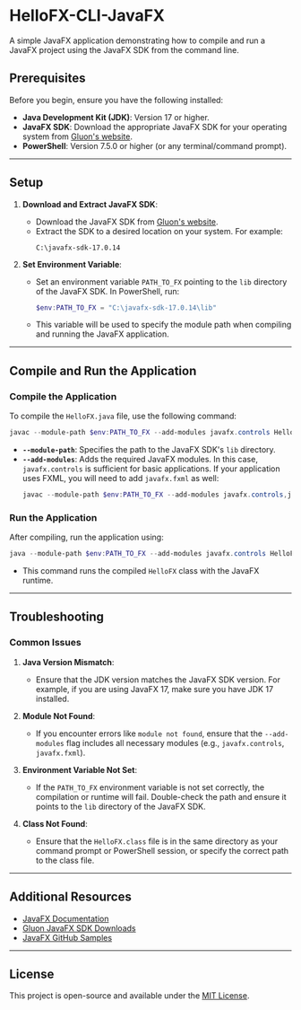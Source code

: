 # HelloFX-CLI-JavaFX

A simple JavaFX application demonstrating how to compile and run a JavaFX project using the JavaFX SDK from the command line.

## Prerequisites

Before you begin, ensure you have the following installed:

- **Java Development Kit (JDK)**: Version 17 or higher.
- **JavaFX SDK**: Download the appropriate JavaFX SDK for your operating system from [Gluon's website](https://gluonhq.com/products/javafx/).
- **PowerShell**: Version 7.5.0 or higher (or any terminal/command prompt).

---

## Setup

1. **Download and Extract JavaFX SDK**:
   - Download the JavaFX SDK from [Gluon's website](https://gluonhq.com/products/javafx/).
   - Extract the SDK to a desired location on your system. For example:
     ```
     C:\javafx-sdk-17.0.14
     ```

2. **Set Environment Variable**:
   - Set an environment variable `PATH_TO_FX` pointing to the `lib` directory of the JavaFX SDK. In PowerShell, run:
     ```powershell
     $env:PATH_TO_FX = "C:\javafx-sdk-17.0.14\lib"
     ```
   - This variable will be used to specify the module path when compiling and running the JavaFX application.

---

## Compile and Run the Application

### Compile the Application

To compile the `HelloFX.java` file, use the following command:

```powershell
javac --module-path $env:PATH_TO_FX --add-modules javafx.controls HelloFX.java
```

- **`--module-path`**: Specifies the path to the JavaFX SDK's `lib` directory.
- **`--add-modules`**: Adds the required JavaFX modules. In this case, `javafx.controls` is sufficient for basic applications. If your application uses FXML, you will need to add `javafx.fxml` as well:
  ```powershell
  javac --module-path $env:PATH_TO_FX --add-modules javafx.controls,javafx.fxml HelloFX.java
  ```

### Run the Application

After compiling, run the application using:

```powershell
java --module-path $env:PATH_TO_FX --add-modules javafx.controls HelloFX
```

- This command runs the compiled `HelloFX` class with the JavaFX runtime.

---

## Troubleshooting

### Common Issues

1. **Java Version Mismatch**:
   - Ensure that the JDK version matches the JavaFX SDK version. For example, if you are using JavaFX 17, make sure you have JDK 17 installed.

2. **Module Not Found**:
   - If you encounter errors like `module not found`, ensure that the `--add-modules` flag includes all necessary modules (e.g., `javafx.controls`, `javafx.fxml`).

3. **Environment Variable Not Set**:
   - If the `PATH_TO_FX` environment variable is not set correctly, the compilation or runtime will fail. Double-check the path and ensure it points to the `lib` directory of the JavaFX SDK.

4. **Class Not Found**:
   - Ensure that the `HelloFX.class` file is in the same directory as your command prompt or PowerShell session, or specify the correct path to the class file.

---

## Additional Resources

- [JavaFX Documentation](https://openjfx.io/)
- [Gluon JavaFX SDK Downloads](https://gluonhq.com/products/javafx/)
- [JavaFX GitHub Samples](https://github.com/openjfx/samples)

---

## License

This project is open-source and available under the [MIT License](LICENSE).
